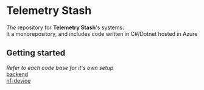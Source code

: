 # Telemetry Stash

_The_ repository for **Telemetry Stash**'s systems.  
It a monorepository, and includes code written in C#/Dotnet hosted in Azure

## Getting started

_Refer to each code base for it's own setup_  
[backend](./src/backend/)  
[nf-device](./src/nf-device/)  
